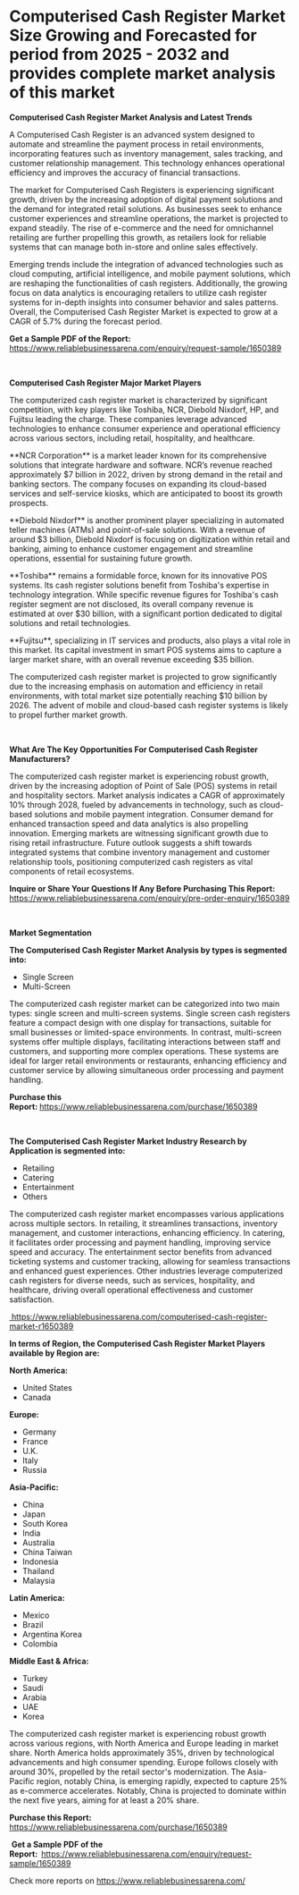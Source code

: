 <p><h1>Computerised Cash Register Market Size Growing and Forecasted for period from 2025 - 2032 and provides complete market analysis of this market</h1></p><p><strong>Computerised Cash Register Market Analysis and Latest Trends</strong></p>
<p><p>A Computerised Cash Register is an advanced system designed to automate and streamline the payment process in retail environments, incorporating features such as inventory management, sales tracking, and customer relationship management. This technology enhances operational efficiency and improves the accuracy of financial transactions.</p><p>The market for Computerised Cash Registers is experiencing significant growth, driven by the increasing adoption of digital payment solutions and the demand for integrated retail solutions. As businesses seek to enhance customer experiences and streamline operations, the market is projected to expand steadily. The rise of e-commerce and the need for omnichannel retailing are further propelling this growth, as retailers look for reliable systems that can manage both in-store and online sales effectively. </p><p>Emerging trends include the integration of advanced technologies such as cloud computing, artificial intelligence, and mobile payment solutions, which are reshaping the functionalities of cash registers. Additionally, the growing focus on data analytics is encouraging retailers to utilize cash register systems for in-depth insights into consumer behavior and sales patterns. Overall, the Computerised Cash Register Market is expected to grow at a CAGR of 5.7% during the forecast period.</p></p>
<p><strong>Get a Sample PDF of the Report:&nbsp;</strong> <a href="https://www.reliablebusinessarena.com/enquiry/request-sample/1650389?utm_campaign=2120&utm_medium=2&utm_source=Github&utm_content=ia&utm_term=06022025&utm_id=computerised-cash-register">https://www.reliablebusinessarena.com/enquiry/request-sample/1650389</a></p>
<p>&nbsp;</p>
<p><strong>Computerised Cash Register Major Market Players</strong></p>
<p><p>The computerized cash register market is characterized by significant competition, with key players like Toshiba, NCR, Diebold Nixdorf, HP, and Fujitsu leading the charge. These companies leverage advanced technologies to enhance consumer experience and operational efficiency across various sectors, including retail, hospitality, and healthcare.</p><p>**NCR Corporation** is a market leader known for its comprehensive solutions that integrate hardware and software. NCR’s revenue reached approximately $7 billion in 2022, driven by strong demand in the retail and banking sectors. The company focuses on expanding its cloud-based services and self-service kiosks, which are anticipated to boost its growth prospects.</p><p>**Diebold Nixdorf** is another prominent player specializing in automated teller machines (ATMs) and point-of-sale solutions. With a revenue of around $3 billion, Diebold Nixdorf is focusing on digitization within retail and banking, aiming to enhance customer engagement and streamline operations, essential for sustaining future growth.</p><p>**Toshiba** remains a formidable force, known for its innovative POS systems. Its cash register solutions benefit from Toshiba's expertise in technology integration. While specific revenue figures for Toshiba's cash register segment are not disclosed, its overall company revenue is estimated at over $30 billion, with a significant portion dedicated to digital solutions and retail technologies.</p><p>**Fujitsu**, specializing in IT services and products, also plays a vital role in this market. Its capital investment in smart POS systems aims to capture a larger market share, with an overall revenue exceeding $35 billion.</p><p>The computerized cash register market is projected to grow significantly due to the increasing emphasis on automation and efficiency in retail environments, with total market size potentially reaching $10 billion by 2026. The advent of mobile and cloud-based cash register systems is likely to propel further market growth.</p></p>
<p>&nbsp;</p>
<p><strong>What Are The Key Opportunities For Computerised Cash Register Manufacturers?</strong></p>
<p><p>The computerized cash register market is experiencing robust growth, driven by the increasing adoption of Point of Sale (POS) systems in retail and hospitality sectors. Market analysis indicates a CAGR of approximately 10% through 2028, fueled by advancements in technology, such as cloud-based solutions and mobile payment integration. Consumer demand for enhanced transaction speed and data analytics is also propelling innovation. Emerging markets are witnessing significant growth due to rising retail infrastructure. Future outlook suggests a shift towards integrated systems that combine inventory management and customer relationship tools, positioning computerized cash registers as vital components of retail ecosystems.</p></p>
<p><strong>Inquire or Share Your Questions If Any Before Purchasing This Report:</strong> <a href="https://www.reliablebusinessarena.com/enquiry/pre-order-enquiry/1650389?utm_campaign=2120&utm_medium=2&utm_source=Github&utm_content=ia&utm_term=06022025&utm_id=computerised-cash-register">https://www.reliablebusinessarena.com/enquiry/pre-order-enquiry/1650389</a></p>
<p>&nbsp;</p>
<p><strong>Market Segmentation</strong></p>
<p><strong>The Computerised Cash Register Market Analysis by types is segmented into:</strong></p>
<p><ul><li>Single Screen</li><li>Multi-Screen</li></ul></p>
<p><p>The computerized cash register market can be categorized into two main types: single screen and multi-screen systems. Single screen cash registers feature a compact design with one display for transactions, suitable for small businesses or limited-space environments. In contrast, multi-screen systems offer multiple displays, facilitating interactions between staff and customers, and supporting more complex operations. These systems are ideal for larger retail environments or restaurants, enhancing efficiency and customer service by allowing simultaneous order processing and payment handling.</p></p>
<p><strong>Purchase this Report:&nbsp;</strong><a href="https://www.reliablebusinessarena.com/purchase/1650389?utm_campaign=2120&utm_medium=2&utm_source=Github&utm_content=ia&utm_term=06022025&utm_id=computerised-cash-register">https://www.reliablebusinessarena.com/purchase/1650389</a></p>
<p>&nbsp;</p>
<p><strong>The Computerised Cash Register Market Industry Research by Application is segmented into:</strong></p>
<p><ul><li>Retailing</li><li>Catering</li><li>Entertainment</li><li>Others</li></ul></p>
<p><p>The computerized cash register market encompasses various applications across multiple sectors. In retailing, it streamlines transactions, inventory management, and customer interactions, enhancing efficiency. In catering, it facilitates order processing and payment handling, improving service speed and accuracy. The entertainment sector benefits from advanced ticketing systems and customer tracking, allowing for seamless transactions and enhanced guest experiences. Other industries leverage computerized cash registers for diverse needs, such as services, hospitality, and healthcare, driving overall operational effectiveness and customer satisfaction.</p></p>
<p><a href="https://www.reliablebusinessarena.com/computerised-cash-register-market-r1650389?utm_campaign=2120&utm_medium=2&utm_source=Github&utm_content=ia&utm_term=06022025&utm_id=computerised-cash-register">&nbsp;https://www.reliablebusinessarena.com/computerised-cash-register-market-r1650389</a></p>
<p><strong>In terms of Region, the Computerised Cash Register Market Players available by Region are:</strong></p>
<p>
    <p> <strong> North America: </strong>
        <ul>
            <li>United States</li>
            <li>Canada</li>
        </ul>
        </p> 
    <p> <strong> Europe: </strong>
        <ul>
            <li>Germany</li>
            <li>France</li>
            <li>U.K.</li>
            <li>Italy</li>
            <li>Russia</li>
        </ul>
        </p> 
    <p> <strong> Asia-Pacific: </strong>
        <ul>
            <li>China</li>
            <li>Japan</li>
            <li>South Korea</li>
            <li>India</li>
            <li>Australia</li>
            <li>China Taiwan</li>
            <li>Indonesia</li>
            <li>Thailand</li>
            <li>Malaysia</li>
        </ul>
        </p> 
    <p> <strong> Latin America: </strong>
        <ul>
            <li>Mexico</li>
            <li>Brazil</li>
            <li>Argentina Korea</li>
            <li>Colombia</li>
        </ul>
        </p> 
    <p> <strong> Middle East & Africa: </strong>
        <ul>
            <li>Turkey</li>
            <li>Saudi</li>
            <li>Arabia</li>
            <li>UAE</li>
            <li>Korea</li>
        </ul>
    </p>
    </p>
<p><p>The computerized cash register market is experiencing robust growth across various regions, with North America and Europe leading in market share. North America holds approximately 35%, driven by technological advancements and high consumer spending. Europe follows closely with around 30%, propelled by the retail sector's modernization. The Asia-Pacific region, notably China, is emerging rapidly, expected to capture 25% as e-commerce accelerates. Notably, China is projected to dominate within the next five years, aiming for at least a 20% share.</p></p>
<p><strong>Purchase this Report: </strong><a href="https://www.reliablebusinessarena.com/purchase/1650389?utm_campaign=2120&utm_medium=2&utm_source=Github&utm_content=ia&utm_term=06022025&utm_id=computerised-cash-register">https://www.reliablebusinessarena.com/purchase/1650389</a></p>
<p>&nbsp;<strong>Get a Sample PDF of the Report:&nbsp;&nbsp;</strong><a href="https://www.reliablebusinessarena.com/enquiry/request-sample/1650389?utm_campaign=2120&utm_medium=2&utm_source=Github&utm_content=ia&utm_term=06022025&utm_id=computerised-cash-register">https://www.reliablebusinessarena.com/enquiry/request-sample/1650389</a></p>
<p><strong></strong></p>
<p>Check more reports on <a href="https://www.reliablebusinessarena.com/?utm_campaign=2120&utm_medium=2&utm_source=Github&utm_content=ia&utm_term=06022025&utm_id=computerised-cash-register">https://www.reliablebusinessarena.com/</a></p>